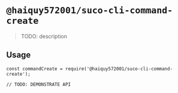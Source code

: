 # `@haiquy572001/suco-cli-command-create`

> TODO: description

## Usage

```
const commandCreate = require('@haiquy572001/suco-cli-command-create');

// TODO: DEMONSTRATE API
```
